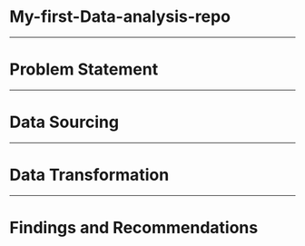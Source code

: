 # My-first-Data-analysis-repo

----
# Problem Statement


----
# Data Sourcing



----
# Data Transformation


----
# Findings and Recommendations
